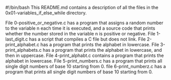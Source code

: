 #!/bin/bash
This README.md contains a description of all the files in the 0x01-variables_if_else_while directory.

File 0-positive_or_negative.c has a program that assigns a random number to the variable n each time it is executed, and a source code that prints whether the number stored in the variable n is positive or negative.
File 1-last_digit.c has a script that compiles a C file but does not link.
File 2-print_alphabet.c has a program that prints the alphabet in lowercase.
File 3-print_alphabets.c has a program that prints the alphabet in lowercase, and then in uppercase.
File 4-print_alphabt.c contains a program that prints the alphabet in lowercase.
File 5-print_numbers.c has a program that prints all single digit numbers of base 10 starting from 0.
file 6-print_numberz.c has a program that prints all single digit numbers of base 10 starting from 0.

